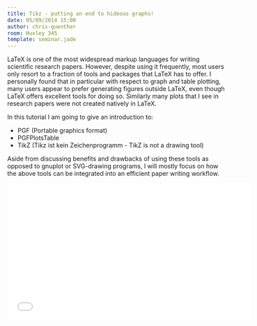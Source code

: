 ```yaml
---
title: Tikz - putting an end to hideous graphs!
date: 05/09/2014 15:00
author: chris-guenther
room: Huxley 345
template: seminar.jade
---
```

LaTeX is one of the most widespread markup languages for writing
scientific research papers. However, despite using it frequently, most
users only resort to a fraction of tools and packages that LaTeX has to
offer. I personally found that in particular with respect to graph and
table plotting, many users appear to prefer generating figures outside
LaTeX, even though LaTeX offers excellent tools for doing so. Similarly
many plots that I see in research papers were not created natively in
LaTeX.

In this tutorial I am going to give an introduction to:
* PGF (Portable graphics format)
* PGFPlotsTable
* TikZ (Tikz ist kein Zeichenprogramm - TikZ is not a drawing tool)

Aside from discussing benefits and drawbacks of using these tools as
opposed to gnuplot or SVG-drawing programs, I will mostly focus on how
the above tools can be integrated into an efficient paper writing
workflow.

<span class="more"></span>

<iframe class="center-block" width="560" height="315"
src="//www.youtube.com/embed/ZoofLe02To0" frameborder="0"
allowfullscreen></iframe>
